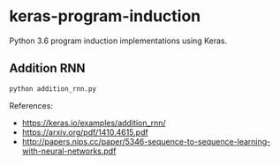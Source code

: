 keras-program-induction
=======================

Python 3.6 program induction implementations using Keras.

Addition RNN
------------

```bash
python addition_rnn.py
```

References:
 - https://keras.io/examples/addition_rnn/
 - https://arxiv.org/pdf/1410.4615.pdf
 - http://papers.nips.cc/paper/5346-sequence-to-sequence-learning-with-neural-networks.pdf
